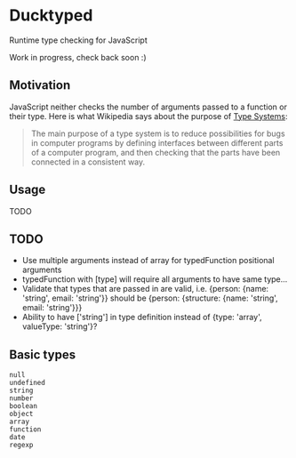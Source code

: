 # Ducktyped

Runtime type checking for JavaScript

Work in progress, check back soon :)

## Motivation

JavaScript neither checks the number of arguments passed to a function or their type.
Here is what Wikipedia says about the purpose of [Type Systems](https://en.m.wikipedia.org/wiki/Type_system):

> The main purpose of a type system is to reduce possibilities for bugs in computer programs by defining interfaces between different parts of a computer program, and then checking that the parts have been connected in a consistent way.

## Usage

TODO

## TODO

* Use multiple arguments instead of array for typedFunction positional arguments
* typedFunction with [type] will require all arguments to have same type...
* Validate that types that are passed in are valid, i.e. {person: {name: 'string', email: 'string'}} should be {person: {structure: {name: 'string', email: 'string'}}}
* Ability to have ['string'] in type definition instead of {type: 'array', valueType: 'string'}?

## Basic types

```
null
undefined
string
number
boolean
object
array
function
date
regexp
```

